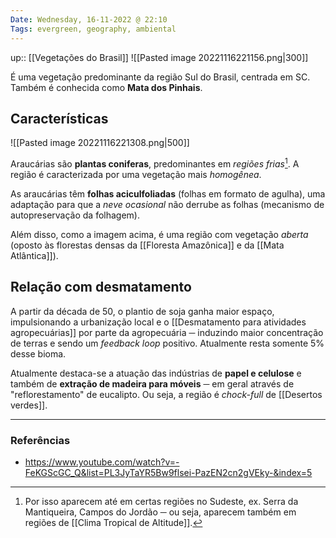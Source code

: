 ```yaml
---
Date: Wednesday, 16-11-2022 @ 22:10
Tags: evergreen, geography, ambiental
---
```

up:: [[Vegetações do Brasil]]
![[Pasted image 20221116221156.png|300]]

É uma vegetação predominante da região Sul do Brasil, centrada em SC. Também é conhecida como **Mata dos Pinhais**.

## Características
![[Pasted image 20221116221308.png|500]]

Araucárias são **plantas coniferas**, predominantes em *regiões frias*[^1]. A região é caracterizada por uma vegetação mais *homogênea*. 

As araucárias têm **folhas aciculfoliadas** (folhas em formato de agulha), uma adaptação para que a *neve ocasional* não derrube as folhas (mecanismo de autopreservação da folhagem).

Além disso, como a imagem acima, é uma região com vegetação *aberta* (oposto às florestas densas da [[Floresta Amazônica]] e da [[Mata Atlântica]]).

## Relação com desmatamento
A partir da década de 50, o plantio de soja ganha maior espaço, impulsionando a urbanização local e o [[Desmatamento para atividades agropecuárias]] por parte da agropecuária ─ induzindo maior concentração de terras e sendo um *feedback loop* positivo. Atualmente resta somente 5% desse bioma.

Atualmente destaca-se a atuação das indústrias de **papel e celulose** e também de **extração de madeira para móveis** ─ em geral através de "reflorestamento" de eucalipto. Ou seja, a região é *chock-full* de [[Desertos verdes]].

---
### Referências
- https://www.youtube.com/watch?v=-FeKGScGC_Q&list=PL3JyTaYR5Bw9flsei-PazEN2cn2gVEky-&index=5

[^1]: Por isso aparecem até em certas regiões no Sudeste, ex. Serra da Mantiqueira, Campos do Jordão ─ ou seja, aparecem também em regiões de [[Clima Tropical de Altitude]]. 